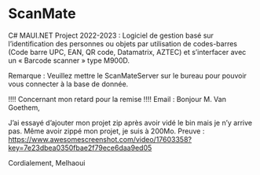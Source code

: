 # ScanMate

C# MAUI.NET Project 2022-2023 : Logiciel de gestion basé sur l’identification des personnes ou objets par utilisation de codes-barres (Code barre UPC, EAN, QR code, Datamatrix, AZTEC) et s’interfacer avec un « Barcode scanner » type M900D.

Remarque : Veuillez mettre le ScanMateServer sur le bureau pour pouvoir vous connecter à la base de donnée.

!!!! Concernant mon retard pour la remise !!!!
Email :
Bonjour M. Van Goethem,

J’ai essayé d’ajouter mon projet zip après avoir vidé le bin mais je n’y arrive pas. Même avoir zippé mon projet, je suis à 200Mo.
Preuve : https://www.awesomescreenshot.com/video/17603358?key=7e23dbea0350fbae2f79ece6daa9ed05

Cordialement,
Melhaoui

